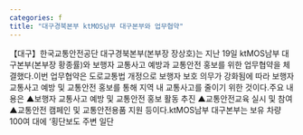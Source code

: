 ```yaml
---
categories: f
title: "대구경북본부 ktMOS남부 대구본부와 업무협약"
---
```

【대구】한국교통안전공단 대구경북본부(본부장 장상호)는 지난 19일 ktMOS남부 대구본부(본부장 황종률)와 보행자 교통사고 예방과 교통안전 홍보를 위한 업무협약을 체결했다.이번 업무협약은 도로교통법 개정으로 보행자 보호 의무가 강화됨에 따라 보행자 교통사고 예방 및 교통안전 홍보를 통해 지역 내 교통사고를 줄이기 위한 것이다.주요 내용은 ▲보행자 교통사고 예방 및 교통안전 홍보 활동 추진 ▲교통안전교육 실시 및 참여 ▲교통안전 캠페인 및 교통안전용품 지원 등이다.ktMOS남부 대구본부는 보유 차량 100여 대에 ‘횡단보도 주변 일단